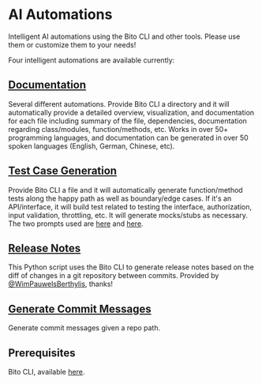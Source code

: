 # AI Automations
Intelligent AI automations using the Bito CLI and other tools.  Please use them or customize them to your needs!

Four intelligent automations are available currently:

## [Documentation](https://github.com/gitbito/AI-Automation/tree/main/documentation/)
Several different automations. Provide Bito CLI a directory and it will automatically provide a detailed overview, visualization, and documentation for each file including summary of the file, dependencies, documentation regarding class/modules, function/methods, etc.  Works in over 50+ programming languages, and documentation can be generated in over 50 spoken languages (English, German, Chinese, etc).


## [Test Case Generation](https://github.com/gitbito/AI-Automation/tree/main/unittests/gentestcase)
Provide Bito CLI a file and it will automatically generate function/method tests along the happy path as well as boundary/edge cases.  If it's an API/interface, it will build test related to testing the interface, authorization, input validation, throttling, etc.  It will generate mocks/stubs as necessary.  The two prompts used are [here](https://github.com/gitbito/AI-Automation/blob/main/unittests/gentestcase/prompts/gen_test_case_1.pmt) and [here](https://github.com/gitbito/AI-Automation/blob/main/unittests/gentestcase/prompts/gen_test_case_2.pmt).


## [Release Notes](https://github.com/gitbito/AI-Automation/tree/main/releasenotes)
This Python script uses the Bito CLI to generate release notes based on the diff of changes in a git repository between commits. Provided by [@WimPauwelsBerthylis](https://github.com/WimPauwelsBerthylis), thanks! 


## [Generate Commit Messages](https://github.com/gitbito/AI-Automation/tree/main/git/commit_msg)
Generate commit messages given a repo path.

## Prerequisites

Bito CLI, available [here](https://github.com/gitbito/CLI).
